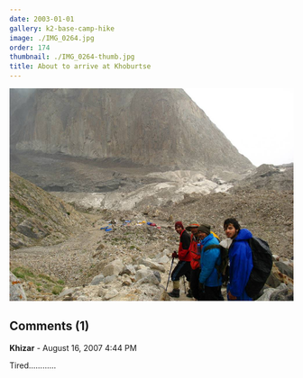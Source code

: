 ```yaml
---
date: 2003-01-01
gallery: k2-base-camp-hike
image: ./IMG_0264.jpg
order: 174
thumbnail: ./IMG_0264-thumb.jpg
title: About to arrive at Khoburtse
---
```


![About to arrive at Khoburtse](./IMG_0264.jpg)

<div id="comments">

## Comments (1)

<div id="comment">

**Khizar** - August 16, 2007  4:44 PM

Tired............

</div>

</div>